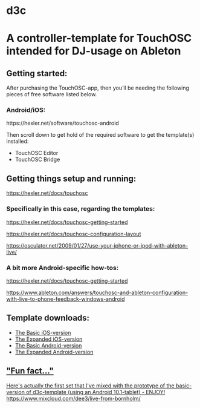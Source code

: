 # d3c
<h1>A controller-template for TouchOSC intended for DJ-usage on Ableton</h1>

<h2>Getting started:</h2>

After purchasing the TouchOSC-app, then you’ll be needing the following pieces of free software listed below.
<h3>Android/iOS:</h3>
https://hexler.net/software/touchosc-android

Then scroll down to get hold of the required software to get the template(s) installed: 
<ul>
<li>TouchOSC Editor</li>
<li>TouchOSC Bridge</li>
</ul>

<h2>Getting things setup and running:</h2>

https://hexler.net/docs/touchosc


<h3>Specifically in this case, regarding the templates:</h3>

https://hexler.net/docs/touchosc-getting-started

https://hexler.net/docs/touchosc-configuration-layout

https://osculator.net/2009/01/27/use-your-iphone-or-ipod-with-ableton-live/


<h3>A bit more Android-specific how-tos:</h3>

https://hexler.net/docs/touchosc-getting-started

https://www.ableton.com/answers/touchosc-and-ableton-configuration-with-live-to-phone-feedback-windows-android

<h2>Template downloads:</h2>
<ul>
  <li><a href="https://github.com/donvoorhies/d3c/blob/master/d3c_iOS.touchosc?raw=true">The Basic iOS-version</li>
  <li><a href="https://github.com/donvoorhies/d3c/blob/master/d3c-ext_iOS.touchosc?raw=true">The Expanded iOS-version</li>
  <li><a href="https://github.com/donvoorhies/d3c/blob/master/d3c_Android.touchosc?raw=true">The Basic Android-version</li>
  <li><a href="https://github.com/donvoorhies/d3c/blob/master/d3c-ext_Android.touchosc?raw=true">The Expanded Android-version</li>
</ul>

<h2>"Fun fact..."</h2>
Here's actually the first set that I've mixed with the prototype of the basic-version of d3c-template (using an Android 10.1-tablet) - ENJOY!
https://www.mixcloud.com/dee3/live-from-bornholm/  
